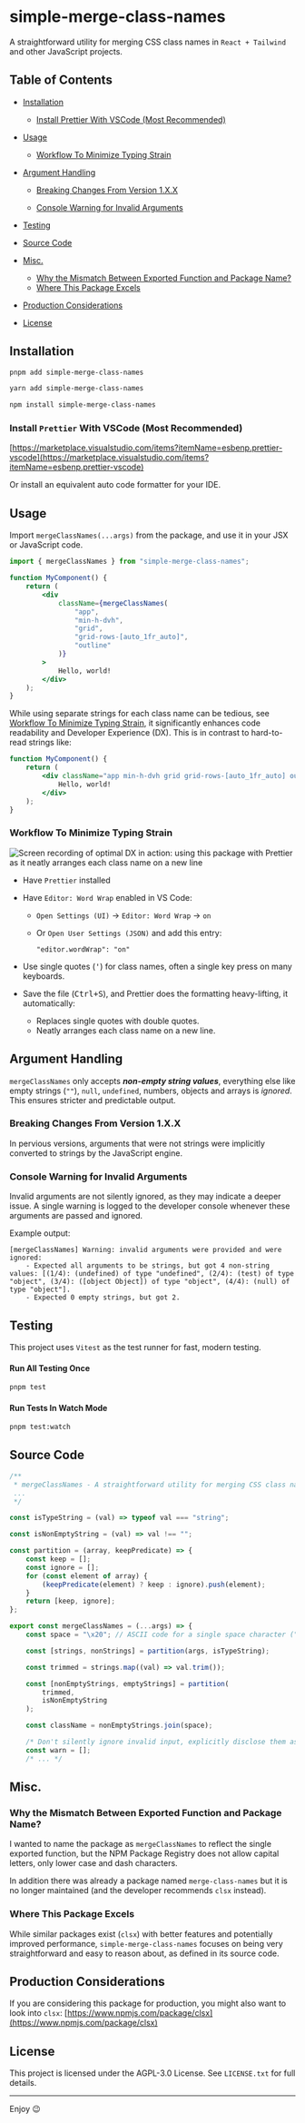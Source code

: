 # simple-merge-class-names

A straightforward utility for merging CSS class names in `React + Tailwind` and other JavaScript projects.

## Table of Contents

-   [Installation](#installation)
    -   [Install Prettier With VSCode (Most Recommended)](#install-prettier-with-vscode-most-recommended)
-   [Usage](#usage)

    -   [Workflow To Minimize Typing Strain](#workflow-to-minimize-typing-strain)

-   [Argument Handling](#argument-handling)

    -   [Breaking Changes From Version 1.X.X](#breaking-changes-from-version-1xx)

    -   [Console Warning for Invalid Arguments](#console-warning-for-invalid-arguments)

-   [Testing](#testing)
-   [Source Code](#source-code)
-   [Misc.](#misc)

    -   [Why the Mismatch Between Exported Function and Package Name?](#why-the-mismatch-between-exported-function-and-package-name)
    -   [Where This Package Excels](#where-this-package-excels)

-   [Production Considerations](#production-considerations)
-   [License](#license)

## Installation

```bash
pnpm add simple-merge-class-names
```

```bash
yarn add simple-merge-class-names
```

```bash
npm install simple-merge-class-names
```

### Install `Prettier` With VSCode (Most Recommended)

[https://marketplace.visualstudio.com/items?itemName=esbenp.prettier-vscode](https://marketplace.visualstudio.com/items?itemName=esbenp.prettier-vscode)

Or install an equivalent auto code formatter for your IDE.

## Usage

Import `mergeClassNames(...args)` from the package, and use it in your JSX or JavaScript code.

```jsx
import { mergeClassNames } from "simple-merge-class-names";

function MyComponent() {
    return (
        <div
            className={mergeClassNames(
                "app",
                "min-h-dvh",
                "grid",
                "grid-rows-[auto_1fr_auto]",
                "outline"
            )}
        >
            Hello, world!
        </div>
    );
}
```

While using separate strings for each class name can be tedious, see [Workflow To Minimize Typing Strain](#workflow-to-minimize-typing-strain), it significantly enhances code readability and Developer Experience (DX). This is in contrast to hard-to-read strings like:

```jsx
function MyComponent() {
    return (
        <div className="app min-h-dvh grid grid-rows-[auto_1fr_auto] outline">
            Hello, world!
        </div>
    );
}
```

### Workflow To Minimize Typing Strain

![Screen recording of optimal DX in action: using this package with Prettier as it neatly arranges each class name on a new line](https://raw.githubusercontent.com/new-AF/simple-merge-class-names/main/.github/images/Reduce%20typing%20strain.gif)

-   Have `Prettier` installed
-   Have `Editor: Word Wrap` enabled in VS Code:

    -   `Open Settings (UI)` → `Editor: Word Wrap` → `on`
    -   Or `Open User Settings (JSON)` and add this entry:

        `"editor.wordWrap": "on"`

-   Use single quotes (<kbd>'</kbd>) for class names, often a single key press on many keyboards.
-   Save the file (<kbd>Ctrl+S</kbd>), and Prettier does the formatting heavy-lifting, it automatically:
    -   Replaces single quotes with double quotes.
    -   Neatly arranges each class name on a new line.

## Argument Handling

`mergeClassNames` only accepts **_non-empty string values_**, everything else like empty strings (`""`), `null`, `undefined`, numbers, objects and arrays is _ignored_. This ensures stricter and predictable output.

### Breaking Changes From Version 1.X.X

In pervious versions, arguments that were not strings were implicitly converted to strings by the JavaScript engine.

### Console Warning for Invalid Arguments

Invalid arguments are not silently ignored, as they may indicate a deeper issue. A single warning is logged to the developer console whenever these arguments are passed and ignored.

Example output:

```plaintext
[mergeClassNames] Warning: invalid arguments were provided and were ignored:
    - Expected all arguments to be strings, but got 4 non-string values: [(1/4): (undefined) of type "undefined", (2/4): (test) of type "object", (3/4): ([object Object]) of type "object", (4/4): (null) of type "object"].
    - Expected 0 empty strings, but got 2.
```

## Testing

This project uses `Vitest` as the test runner for fast, modern testing.

#### Run All Testing Once

```bash
pnpm test
```

#### Run Tests In Watch Mode

```bash
pnpm test:watch
```

## Source Code

```javascript
/**
 * mergeClassNames - A straightforward utility for merging CSS class names in React + Tailwind, and other JavaScript projects.
 ...
 */

const isTypeString = (val) => typeof val === "string";

const isNonEmptyString = (val) => val !== "";

const partition = (array, keepPredicate) => {
    const keep = [];
    const ignore = [];
    for (const element of array) {
        (keepPredicate(element) ? keep : ignore).push(element);
    }
    return [keep, ignore];
};

export const mergeClassNames = (...args) => {
    const space = "\x20"; // ASCII code for a single space character (" "), decimal 32

    const [strings, nonStrings] = partition(args, isTypeString);

    const trimmed = strings.map((val) => val.trim());

    const [nonEmptyStrings, emptyStrings] = partition(
        trimmed,
        isNonEmptyString
    );

    const className = nonEmptyStrings.join(space);

    /* Don't silently ignore invalid input, explicitly disclose them as it indicate a bigger problem */
    const warn = [];
    /* ... */
```

## Misc.

### Why the Mismatch Between Exported Function and Package Name?

I wanted to name the package as `mergeClassNames` to reflect the single exported function, but the NPM Package Registry does not allow capital letters, only lower case and dash characters.

In addition there was already a package named `merge-class-names` but it is no longer maintained (and the developer recommends `clsx` instead).

### Where This Package Excels

While similar packages exist (`clsx`) with better features and potentially improved performance, `simple-merge-class-names` focuses on being very straightforward and easy to reason about, as defined in its source code.

## Production Considerations

If you are considering this package for production, you might also want to look into `clsx`: [https://www.npmjs.com/package/clsx](https://www.npmjs.com/package/clsx)

## License

This project is licensed under the AGPL-3.0 License. See `LICENSE.txt` for full details.

---

Enjoy 😉

